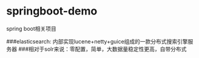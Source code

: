 # springboot-demo
spring boot相关项目


###elasticsearch:
 内部实现lucene+netty+guice组成的一款分布式搜索引擎服务器
###相对于solr来说：零配置，简单，大数据量稳定性更高，自带分布式

